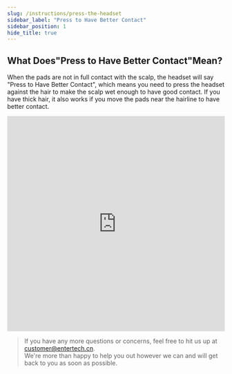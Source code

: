 ```yaml
---
slug: /instructions/press-the-headset
sidebar_label: "Press to Have Better Contact"
sidebar_position: 1
hide_title: true
---
```

## What Does"Press to Have Better Contact"Mean?
When the pads are not in full contact with the scalp, the headset will say "Press to Have Better Contact", which means you need to press the headset against the hair to make the scalp wet enough to have good contact. If you have thick hair, it also works if you move the pads near the hairline to have better contact.

<iframe
    width="100%"
    height="500"
    src="https://www.youtube.com/embed/Ulh6ynttO_g"
    frameborder="0"
    allow="accelerometer; autoplay; clipboard-write; encrypted-media; gyroscope; picture-in-picture"
    allowfullscreen
></iframe>

> If you have any more questions or concerns, feel free to hit us up at customer@entertech.cn.  
> We're more than happy to help you out however we can and will get back to you as soon as possible.